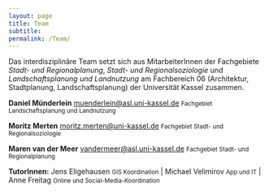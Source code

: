 ```yaml
---
layout: page
title: Team
subtitle:
permalink: /Team/
---
```


Das interdisziplinäre Team setzt sich aus MitarbeiterInnen der Fachgebiete *Stadt- und Regionalplanung*, *Stadt- und Regionalsoziologie* und *Landschaftsplanung und Landnutzung* am Fachbereich 06 (Architektur, Stadtplanung, Landschaftsplanung) der Universität Kassel zusammen.

**Daniel Münderlein** <a href="mailto:muenderlein@asl.uni-kassel.de">muenderlein@asl.uni-kassel.de</a>  <small>Fachgebiet Landschaftsplanung und Landnutzung</small>

**Moritz Merten** <a href="mailto:moritz.merten@uni-kassel.de">moritz.merten@uni-kassel.de</a>  <small>Fachgebiet Stadt- und Regionalsoziologie</small>

**Maren van der Meer** <a href="mailto:vandermeer@asl.uni-kassel.de">vandermeer@asl.uni-kassel.de</a>  <small>Fachgebiet Stadt- und Regionalplanung</small>


**TutorInnen:** Jens Eligehausen <small>GIS Koordination</small> | Michael Velimirov <small>App und IT</small> | Anne Freitag  <small>Online und Social-Media-Koordination</small>
